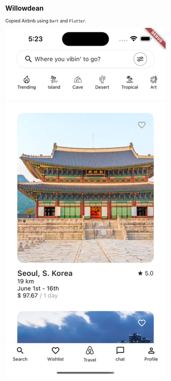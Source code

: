 ## Willowdean

Copied Airbnb using `Dart` and `Flutter`.

<img align="center" src="./ah.png" width="700px" />
